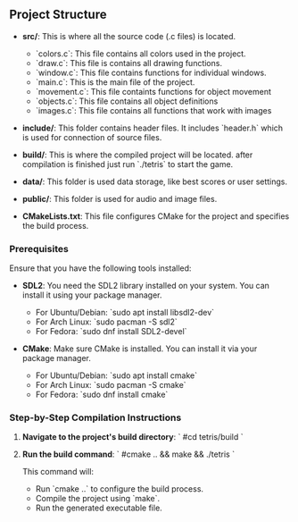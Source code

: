 ## Project Structure

- **src/**: This is where all the source code (.c files) is located.
  - \`colors.c\`: This file contains all colors used in the project.
  - \`draw.c\`: This file is contains all drawing functions. 
  - \`window.c\`: This file contains functions for individual windows.
  - \`main.c\`: This is the main file of the project.
  - \`movement.c\`: This file containts functions for object movement
  - \`objects.c\`: This file contains all object definitions
  - \`images.c\`: This file contains all functions that work with images

- **include/**: This folder contains header files. It includes \`header.h\` which is used for connection of source files.

- **build/**: This is where the compiled project will be located. after compilation is finished just run \`./tetris\` to start the game. 

- **data/**: This folder is used data storage, like best scores or user settings.

- **public/**: This folder is used for audio and image files.

- **CMakeLists.txt**: This file configures CMake for the project and specifies the build process.


### Prerequisites

Ensure that you have the following tools installed:
- **SDL2**: You need the SDL2 library installed on your system. You can install it using your package manager.
  - For Ubuntu/Debian:
    \`sudo apt install libsdl2-dev\`
  - For Arch Linux:
    \`sudo pacman -S sdl2\`
  - For Fedora:
    \`sudo dnf install SDL2-devel\`

- **CMake**: Make sure CMake is installed. You can install it via your package manager.
  - For Ubuntu/Debian:
    \`sudo apt install cmake\`
  - For Arch Linux:
    \`sudo pacman -S cmake\`
  - For Fedora:
    \`sudo dnf install cmake\`


### Step-by-Step Compilation Instructions

1. **Navigate to the project's build directory**:
    \`
    #cd tetris/build
    \`

2. **Run the build command**:
    \`
    #cmake .. && make && ./tetris
    \`

   This command will:
   - Run \`cmake ..\` to configure the build process.
   - Compile the project using \`make\`.
   - Run the generated executable file.
